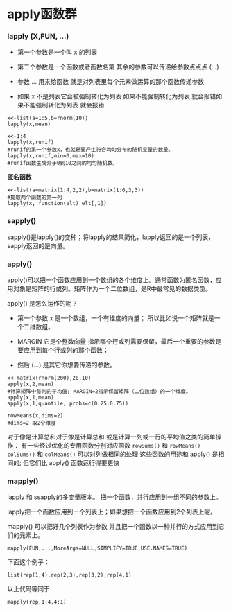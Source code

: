 # apply函数群

### lapply (X,FUN, ...) 
 
- 第一个参数是一个叫 x 的列表 
- 第二个参数是一个函数或者函数名第
其余的参数可以传递给参数点点点 (...)  

- 参数 ... 用来给函数 就是对列表里每个元素做运算的那个函数传递参数 
- 如果 x 不是列表它会被强制转化为列表 
如果不能强制转化为列表 就会报错如果不能强制转化为列表 就会报错

```
x<-list(a=1:5,b=rnorm(10))
lapply(x,mean)

x<-1:4
lapply(x,runif)
#runif的第一个参数x，也就是要产生符合均匀分布的随机变量的数量。
lapply(x,runif,min=0,max=10)
#runif函数生成介于0到10之间的均匀随机数。

```
**匿名函数**


```
x<-list(a=matrix(1:4,2,2),b=matrix(1:6,3,3))
#提取两个函数的第一列
lapply(x, function(elt) elt[,1])
```

### sapply()
sapply()是lapply()的变种；将lapply的结果简化，lapply返回的是一个列表，sapply返回的是向量。

### apply()

apply()可以把一个函数应用到一个数组的各个维度上。通常函数为匿名函数，应用对象是矩阵的行或列。矩阵作为一个二位数组，是R中最常见的数据类型。

apply() 是怎么运作的呢？

- 第一个参数 x 是一个数组，一个有维度的向量； 所以比如说一个矩阵就是一个二维数组。

- MARGIN 它是个整数向量 指示哪个行或列需要保留，最后一个重要的参数是要应用到每个行或列的那个函数； 
- 然后 (…) 是其它你想要传递的参数。


```
x<-matrix(rnorm(200),20,10)
apply(x,2,mean)
#计算矩阵中每列的平均值; MARGIN=2指示保留矩阵（二位数组）的一个维度。
apply(x,1,mean)
apply(x,1,quantile, probs=c(0.25,0.75))

rowMeans(x,dims=2)
#dims=2 取2个维度
```


对于像是计算总和对于像是计算总和 或是计算一列或一行的平均值之类的简单操作：
有一些经过优化的专用函数分别对应函数 
`rowSums()` 和 `rowMeans()` 
`colSums()` 和 `colMeans()` 
可以对列做相同的处理 这些函数的用途和 apply() 是相同的; 但它们比 apply() 函数运行得要更快

### mapply()

lapply 和 ssapply的多变量版本。
把一个函数，并行应用到一组不同的参数上。

lapply把一个函数应用到一个列表上；如果想把一个函数应用到2个列表上呢。

mapply() 可以把好几个列表作为参数 并且把一个函数以一种并行的方式应用到它们的元素上。

```
mapply(FUN,...,MoreArgs=NULL,SIMPLIFY=TRUE,USE.NAMES=TRUE)
```
下面这个例子：

```
list(rep(1,4),rep(2,3),rep(3,2),rep(4,1)
```
以上代码等同于
```
mapply(rep,1:4,4:1)

```




